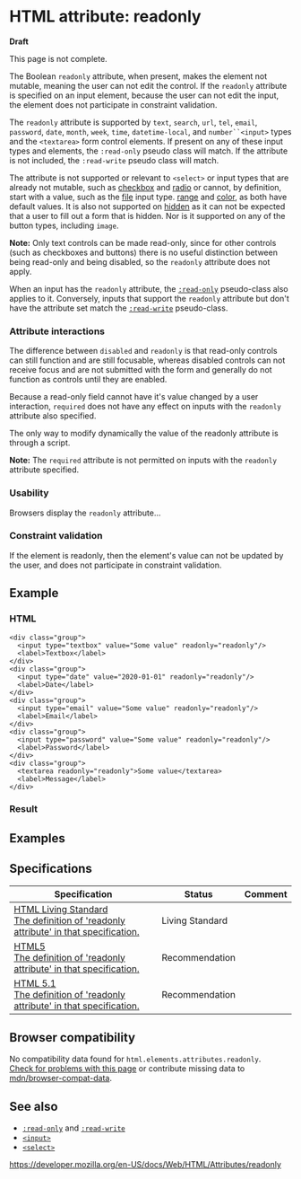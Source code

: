 HTML attribute: readonly
========================

**Draft**

This page is not complete.

The Boolean `readonly` attribute, when present, makes the element not mutable, meaning the user can not edit the control. If the `readonly` attribute is specified on an input element, because the user can not edit the input, the element does not participate in constraint validation.

The `readonly` attribute is supported by `text`, `search`, `url`, `tel`, `email`, `password`, `date`, `month`, `week`, `time`, `datetime-local`, and `number``<input>` types and the `<textarea>` form control elements. If present on any of these input types and elements, the `:read-only` pseudo class will match. If the attribute is not included, the `:read-write` pseudo class will match.

The attribute is not supported or relevant to `<select>` or input types that are already not mutable, such as [checkbox](../element/input/checkbox) and [radio](../element/input/radio) or cannot, by definition, start with a value, such as the [file](../element/input/file) input type. [range](../element/input/range) and [color](../element/input/color), as both have default values. It is also not supported on [hidden](../element/input/hidden) as it can not be expected that a user to fill out a form that is hidden. Nor is it supported on any of the button types, including `image`.

**Note:** Only text controls can be made read-only, since for other controls (such as checkboxes and buttons) there is no useful distinction between being read-only and being disabled, so the `readonly` attribute does not apply.

When an input has the `readonly` attribute, the [`:read-only`](https://developer.mozilla.org/en-US/docs/Web/CSS/:read-only) pseudo-class also applies to it. Conversely, inputs that support the `readonly` attribute but don't have the attribute set match the [`:read-write`](https://developer.mozilla.org/en-US/docs/Web/CSS/:read-write) pseudo-class.

### Attribute interactions

The difference between `disabled` and `readonly` is that read-only controls can still function and are still focusable, whereas disabled controls can not receive focus and are not submitted with the form and generally do not function as controls until they are enabled.

Because a read-only field cannot have it's value changed by a user interaction, `required` does not have any effect on inputs with the `readonly` attribute also specified.

The only way to modify dynamically the value of the readonly attribute is through a script.

**Note:** The `required` attribute is not permitted on inputs with the `readonly` attribute specified.

### Usability

Browsers display the `readonly` attribute...

### Constraint validation

If the element is readonly, then the element's value can not be updated by the user, and does not participate in constraint validation.

Example
-------

### HTML

    <div class="group">
      <input type="textbox" value="Some value" readonly="readonly"/>
      <label>Textbox</label>
    </div>
    <div class="group">
      <input type="date" value="2020-01-01" readonly="readonly"/>
      <label>Date</label>
    </div>
    <div class="group">
      <input type="email" value="Some value" readonly="readonly"/>
      <label>Email</label>
    </div>
    <div class="group">
      <input type="password" value="Some value" readonly="readonly"/>
      <label>Password</label>
    </div>
    <div class="group">
      <textarea readonly="readonly">Some value</textarea>
      <label>Message</label>
    </div>

### Result

Examples
--------

Specifications
--------------

<table><thead><tr class="header"><th>Specification</th><th>Status</th><th>Comment</th></tr></thead><tbody><tr class="odd"><td><a href="https://html.spec.whatwg.org/multipage/forms.html#attr-input-readonly">HTML Living Standard<br />
<span class="small">The definition of 'readonly attribute' in that specification.</span></a></td><td><span class="spec-living">Living Standard</span></td><td></td></tr><tr class="even"><td><a href="https://www.w3.org/TR/html52/forms.html#attr-input-readonly">HTML5<br />
<span class="small">The definition of 'readonly attribute' in that specification.</span></a></td><td><span class="spec-rec">Recommendation</span></td><td></td></tr><tr class="odd"><td><a href="https://www.w3.org/TR/html51/sec-forms.html#the-readonly-attribute">HTML 5.1<br />
<span class="small">The definition of 'readonly attribute' in that specification.</span></a></td><td><span class="spec-rec">Recommendation</span></td><td></td></tr></tbody></table>

Browser compatibility
---------------------

No compatibility data found for `html.elements.attributes.readonly`.  
[Check for problems with this page](#on-github) or contribute missing data to [mdn/browser-compat-data](https://github.com/mdn/browser-compat-data).

See also
--------

-   [`:read-only`](https://developer.mozilla.org/en-US/docs/Web/CSS/:read-only) and [`:read-write`](https://developer.mozilla.org/en-US/docs/Web/CSS/:read-write)
-   [`<input>`](../element/input)
-   [`<select>`](../element/select)

<a href="https://developer.mozilla.org/en-US/docs/Web/HTML/Attributes/readonly" class="_attribution-link">https://developer.mozilla.org/en-US/docs/Web/HTML/Attributes/readonly</a>
